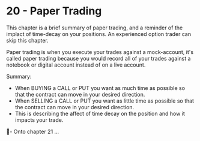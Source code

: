 # 20 - Paper Trading

This chapter is a brief summary of paper trading, and a reminder of the implact of time-decay on your positions.
An experienced option trader can skip this chapter. 

Paper trading is when you execute your trades against a mock-account, it's called paper trading because you would record all of your trades against a notebook or digital account instead of on a 
live account.

Summary:
- When BUYING a CALL or PUT you want as much time as possible so that the contract can move in your desired direction.
- When SELLING a CALL or PUT you want as little time as possible so that the contract can move in your desired direction.
- This is describing the affect of time decay on the position and how it impacts your trade.

🤞- Onto chapter 21 ...
